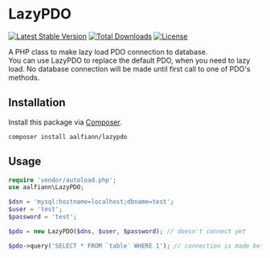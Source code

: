 # LazyPDO

[![Latest Stable Version](https://img.shields.io/packagist/v/aalfiann/lazypdo.svg)](https://packagist.org/packages/aalfiann/lazypdo)
[![Total Downloads](https://img.shields.io/packagist/dt/aalfiann/lazypdo.svg)](https://packagist.org/packages/aalfiann/lazypdo)
[![License](https://poser.pugx.org/aalfiann/sitemap-manager/license)](https://github.com/aalfiann/lazypdo/blob/HEAD/LICENSE.md)

A PHP class to make lazy load PDO connection to database.  
You can use LazyPDO to replace the default PDO, when you need to lazy load. No database connection will be made until first call to one of PDO's methods.

## Installation

Install this package via [Composer](https://getcomposer.org/).
```
composer install aalfiann/lazypdo
```

## Usage

```php
require 'vendor/autoload.php';
use aalfiann\LazyPDO;

$dsn = 'mysql:hostname=localhost;dbname=test';
$user = 'test';
$password = 'test';

$pdo = new LazyPDO($dns, $user, $password); // doesn't connect yet

$pdo->query('SELECT * FROM `table` WHERE 1'); // connection is made before executing query
```